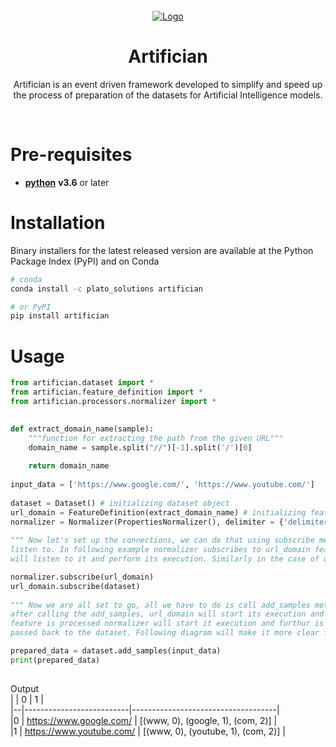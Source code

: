 
<div id="top"></div>  
  
<!-- PROJECT LOGO -->  
  
<br />  
  
<div align="center">  
  
<a href="https://www.platosolutions.io/">  
  
<img src="https://i.ibb.co/w4v9g9d/Plato-Logo.png" alt="Logo" />  
    
</a>  
  
<h1 align="center">Artifician</h1>  
  
<p align="center">  
  
Artifician is an event driven framework developed to simplify and speed up the process of preparation of the datasets for Artificial Intelligence models.
  
<br />  

</div>
  
# Pre-requisites  
- [**python**](https://www.python.org/) **v3.6** or later  
  
# Installation 
Binary installers for the latest released version are available at the Python Package Index (PyPI) and on Conda

```sh
# conda
conda install -c plato_solutions artifician
```

```sh
# or PyPI
pip install artifician
```
  
# Usage  
  
```python  
from artifician.dataset import *
from artifician.feature_definition import *
from artifician.processors.normalizer import *

  
def extract_domain_name(sample):  
    """function for extracting the path from the given URL"""
    domain_name = sample.split("//")[-1].split('/')[0] 
 
    return domain_name  
 
input_data = ['https://www.google.com/', 'https://www.youtube.com/']  
  
dataset = Dataset() # initializing dataset object
url_domain = FeatureDefinition(extract_domain_name) # initializing feature_definition and passing extractor function name as a parameter 
normalizer = Normalizer(PropertiesNormalizer(), delimiter = {'delimiter': ["."]})  # Initializing normalizer (processor)
  
""" Now let's set up the connections, we can do that using subscribe method. listener subscribes to the event to which he wants to 
listen to. In following example normalizer subscribes to url_domain feature that means everytime url_domain is processed normalizer 
will listen to it and perform its execution. Similarly in the case of url_doamin and dataset, here url_domain is listening to datatset. """ 

normalizer.subscribe(url_domain) 
url_domain.subscribe(dataset)  
  
""" Now we are all set to go, all we have to do is call add_samples method on the dataset object and pass the input data
after calling the add_samples, url_domain will start its execution and extract the data using extract_domain_name function, as soon url_domain
feature is processed normalizer will start it execution and furthur is will process the data extracted by url_domain. The processed data is then
passed back to the dataset. Following diagram will make it more clear for you. """ 

prepared_data = dataset.add_samples(input_data)  
print(prepared_data)  
  
```  
  
Output  
|  |                        0 |                                 1  |  
|--|--------------------------|------------------------------------|  
|0 | https://www.google.com/  | [(www, 0), (google, 1), (com, 2)] |  
|1 | https://www.youtube.com/ | [(www, 0), (youtube, 1), (com, 2)] |